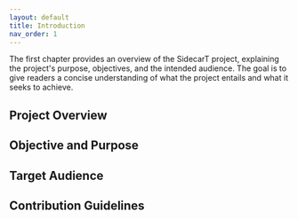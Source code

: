 ```yaml
---
layout: default
title: Introduction
nav_order: 1
---
```


The first chapter provides an overview of the SidecarT project, explaining the project's purpose, objectives, and the intended audience. The goal is to give readers a concise understanding of what the project entails and what it seeks to achieve.

## Project Overview

## Objective and Purpose

## Target Audience

## Contribution Guidelines

